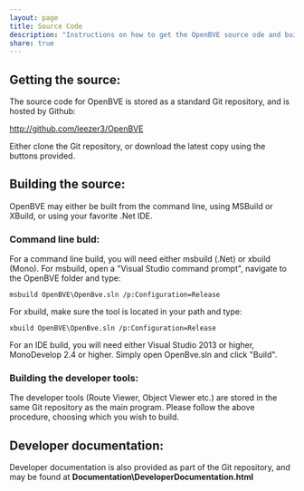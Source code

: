 ```yaml
---
layout: page
title: Source Code
description: "Instructions on how to get the OpenBVE source ode and build the program"
share: true
---
```


## Getting the source:

The source code for OpenBVE is stored as a standard Git repository, and is hosted by Github:

<http://github.com/leezer3/OpenBVE>

Either clone the Git repository, or download the latest copy using the buttons provided.

## Building the source:

OpenBVE may either be built from the command line, using MSBuild or XBuild, or using your favorite .Net IDE.

### Command line buld:

For a command line build, you will need either msbuild (.Net) or xbuild (Mono). For msbuild, open a "Visual Studio command prompt", navigate to the OpenBVE folder and type:

```
msbuild OpenBVE\OpenBve.sln /p:Configuration=Release
```

For xbuild, make sure the tool is located in your path and type:

```
xbuild OpenBVE\OpenBve.sln /p:Configuration=Release
```

For an IDE build, you will need either Visual Studio 2013 or higher, MonoDevelop 2.4 or higher. Simply open OpenBve.sln and click "Build".

### Building the developer tools:

The developer tools (Route Viewer, Object Viewer etc.) are stored in the same Git repository as the main program. Please follow the above procedure, choosing which you wish to build.

## Developer documentation:

Developer documentation is also provided as part of the Git repository, and may be found at **Documentation\DeveloperDocumentation.html**